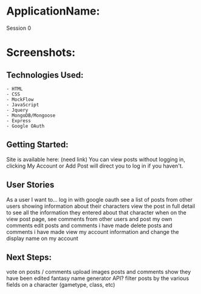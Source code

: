 # ApplicationName:
Session 0

# Screenshots:

## Technologies Used:
    - HTML
    - CSS 
    - MockFlow
    - JavaScript
    - Jquery
    - MongoDB/Mongoose
    - Express
    - Google OAuth

## Getting Started:
Site is available here:
(need link)
You can view posts without logging in, clicking My Account or Add Post will direct you to log in if you haven't.

## User Stories
As a user I want to…
log in with google oauth
see a list of posts from other users showing information about their characters
view the post in full detail to see all the information they entered about that character
when on the view post page, see comments from other users and post my own comments
edit posts and comments i have made
delete posts and comments i have made
view my account information and change the display name on my account

## Next Steps:
vote on posts / comments
upload images
posts and comments show they have been edited
fantasy name generator API? 
filter posts by the various fields on a character (gametype, class, etc)
